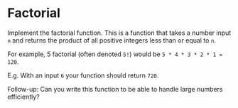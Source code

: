 # Factorial

Implement the factorial function. This is a function that takes a number input `n` and returns the product of all positive integers less than or equal to `n`.

For example, 5 factorial (often denoted `5!`) would be `5 * 4 * 3 * 2 * 1 = 120`.

E.g. With an input `6` your function should return `720`.

Follow-up: Can you write this function to be able to handle large numbers efficiently?
